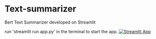 # Text-summarizer
Bert Text Summarizer developed on Streamlit

run 'streamlit run app.py' in the terminal to start the app.
[![Streamlit App](https://static.streamlit.io/badges/streamlit_badge_black_white.svg)](https://share.streamlit.io/huzmorgoth/btc-bot/RL-Bot.py)
